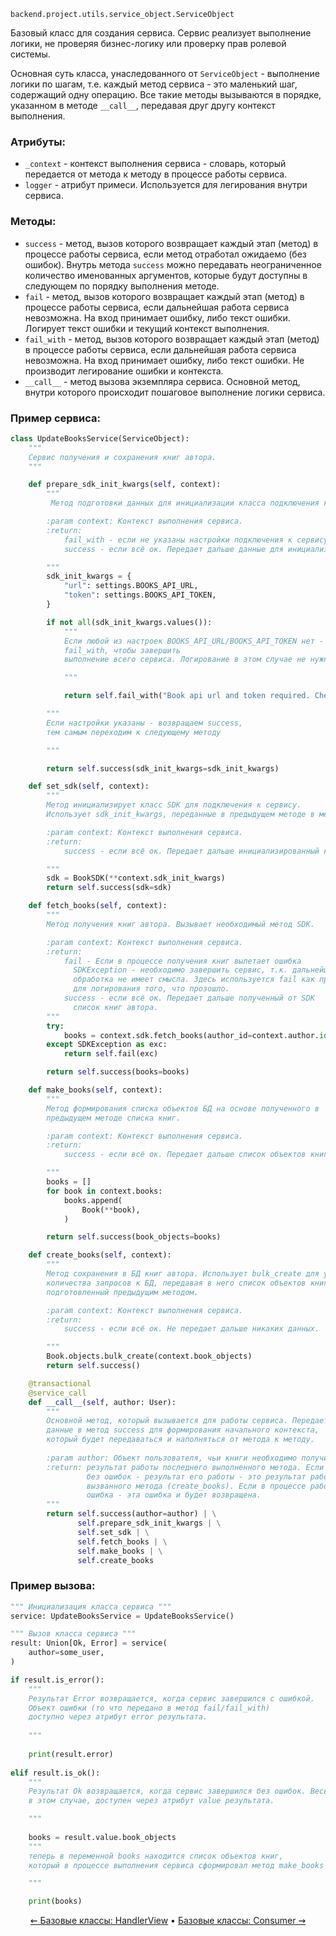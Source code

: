 `backend.project.utils.service_object.ServiceObject`

Базовый класс для создания сервиса. Сервис реализует выполнение логики, не проверяя бизнес-логику или проверку прав ролевой системы.

Основная суть класса, унаследованного от `ServiceObject` - выполнение логики по шагам, т.е. каждый метод сервиса - это маленький шаг, содержащий одну операцию. Все такие методы вызываются в порядке, указанном в методе `__call__`, передавая друг другу контекст выполнения.

### Атрибуты:
* `_context` - контекст выполнения сервиса - словарь, который передается от метода к методу в процессе работы сервиса.
* `logger` - атрибут примеси. Используется для легирования внутри сервиса.

### Методы:
* `success` - метод, вызов которого возвращает каждый этап (метод) в процессе работы сервиса, если метод отработал 
ожидаемо (без ошибок). Внутрь метода `success` можно передавать неограниченное количество именованных аргументов, 
  которые будут доступны в следующем по порядку выполнения методе.
* `fail` - метод, вызов которого возвращает каждый этап (метод) в процессе работы сервиса, если дальнейшая работа 
  сервиса невозможна. На вход принимает ошибку, либо текст ошибки. Логирует текст ошибки и текущий контекст выполнения.
* `fail_with` - метод, вызов которого возвращает каждый этап (метод) в процессе работы сервиса, если дальнейшая 
  работа сервиса невозможна. На вход принимает ошибку, либо текст ошибки. Не производит легирование ошибки и контекста.
* `__call__` - метод вызова экземпляра сервиса. Основной метод, внутри которого происходит пошаговое выполнение 
  логики сервиса.

### Пример сервиса:

```python
class UpdateBooksService(ServiceObject):
    """
    Сервис получения и сохранения книг автора.
    """

    def prepare_sdk_init_kwargs(self, context):
        """
         Метод подготовки данных для инициализации класса подключения к сервису "книги".

        :param context: Контекст выполнения сервиса.
        :return:
            fail_with - если не указаны настройки подключения к сервису.
            success - если всё ок. Передает дальше данные для инициализации класса SDK.

        """
        sdk_init_kwargs = {
            "url": settings.BOOKS_API_URL,
            "token": settings.BOOKS_API_TOKEN,
        }

        if not all(sdk_init_kwargs.values()):
            """
            Если любой из настроек BOOKS_API_URL/BOOKS_API_TOKEN нет - возвращаем
            fail_with, чтобы завершить 
            выполнение всего сервиса. Логирование в этом случае не нужно.

            """

            return self.fail_with("Book api url and token required. Check settings!")

        """
        Если настройки указаны - возвращаем success,
        тем самым переходим к следующему методу

        """

        return self.success(sdk_init_kwargs=sdk_init_kwargs)

    def set_sdk(self, context):
        """
        Метод инициализирует класс SDK для подключения к сервису.
        Использует sdk_init_kwargs, переданные в предыдущем методе в метод success

        :param context: Контекст выполнения сервиса.
        :return:
            success - если всё ок. Передает дальше инициализированный класс SDK.

        """
        sdk = BookSDK(**context.sdk_init_kwargs)
        return self.success(sdk=sdk)

    def fetch_books(self, context):
        """
        Метод получения книг автора. Вызывает необходимый метод SDK.

        :param context: Контекст выполнения сервиса.
        :return:
            fail - Если в процессе получения книг вылетает ошибка
              SDKException - необходимо завершить сервис, т.к. дальнейшая
              обработка не имеет смысла. Здесь используется fail как пример,
              для логирования того, что прозошло.
            success - если всё ок. Передает дальше полученный от SDK
              список книг автора.
        """
        try:
            books = context.sdk.fetch_books(author_id=context.author.id)
        except SDKException as exc:
            return self.fail(exc)

        return self.success(books=books)

    def make_books(self, context):
        """
        Метод формирования списка объектов БД на основе полученного в
        предыдущем методе списка книг.

        :param context: Контекст выполнения сервиса.
        :return:
            success - если всё ок. Передает дальше список объектов книг автора.

        """
        books = []
        for book in context.books:
            books.append(
                Book(**book),
            )

        return self.success(book_objects=books)

    def create_books(self, context):
        """
        Метод сохранения в БД книг автора. Использует bulk_create для уменьшения
        количества запросов к БД, передавая в него список объектов книг,
        подготовленный предыдущим методом.

        :param context: Контекст выполнения сервиса.
        :return:
            success - если всё ок. Не передает дальше никаких данных.

        """
        Book.objects.bulk_create(context.book_objects)
        return self.success()

    @transactional
    @service_call
    def __call__(self, author: User):
        """
        Основной метод, который вызывается для работы сервиса. Передает все входящие
        данные в метод success для формирования начального контекста,
        который будет передаваться и наполняться от метода к методу.
        
        :param author: Объект пользователя, чьи книги необходимо получить.
        :return: результат работы последнего выполненного метода. Если сервис отработал
                 без ошибок - результат его работы - это результат работы последнего
                 вызванного метода (create_books). Если в процессе работы была
                 ошибка - эта ошибка и будет возвращена.
        """
        return self.success(author=author) | \
               self.prepare_sdk_init_kwargs | \
               self.set_sdk | \
               self.fetch_books | \
               self.make_books | \
               self.create_books

```

### Пример вызова:
```python
""" Инициализация класса сервиса """
service: UpdateBooksService = UpdateBooksService()

""" Вызов класса сервиса """
result: Union[Ok, Error] = service(
    author=some_user,
)

if result.is_error():
    """
    Результат Error возвращается, когда сервис завершился с ошибкой.
    Объект ошибки (то что передано в метод fail/fail_with)
    доступно через атрибут error результата.
    
    """
    
    print(result.error)
    
elif result.is_ok():
    """
    Результат Ok возвращается, когда сервис завершился без ошибок. Весь контекст работы сервиса,
    в этом случае, доступен через атрибут value результата.

    """
    
    books = result.value.book_objects
    """
    теперь в переменной books находится список объектов книг,
    который в процессе выполнения сервиса сформировал метод make_books

    """

    print(books)
```

<div align="center">
  
  [⇜ Базовые классы: HandlerView](base-handler-view.md)
  •
  [Базовые классы: Consumer ⇝](consumer.md)
</div>
